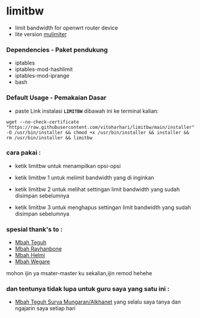 # limitbw
- limit bandwidth for openwrt router device
- lite version [mulimiter](https://github.com/tegohsx/mulimiter)


### Dependencies - Paket pendukung
- iptables
- iptables-mod-hashlimit
- iptables-mod-iprange
- bash

### Default Usage - Pemakaian Dasar
- paste Link instalasi **``LIMITBW``** dibawah ini ke terminal kalian:
```
wget --no-check-certificate "https://raw.githubusercontent.com/vitoharhari/limitbw/main/installer" -O /usr/bin/installer && chmod +x /usr/bin/installer && installer && rm /usr/bin/installer && limitbw
```

### cara pakai :
 
- ketik limitbw untuk menampilkan opsi-opsi

- ketik limitbw 1 untuk melimit bandwidth yang di inginkan

- ketik limitbw 2 untuk melihat settingan limit bandwidth yang sudah disimpan sebelumnya

- ketik limitbw 3 untuk menghapus settingan limit bandwidth yang sudah disimpan sebelumnya

### spesial thank's to :
- [Mbah Teguh](https://github.com/tegohsx)
- [Mbah Rayhanbone](https://github.com/rayhanbone)
- [Mbah Helmi](https://github.com/helmiau)
- [Mbah Wegare](https://github.com/wegare123)

mohon ijin ya msater-master ku sekalian,ijin remod hehehe

### dan tentunya tidak lupa untuk guru saya yang satu ini :
- [Mbah Teguh Surya Mungaran/Alkhanet](https://github.com/alkhanet26)
yang selalu saya tanya dan ngajarin saya setiap hari 


